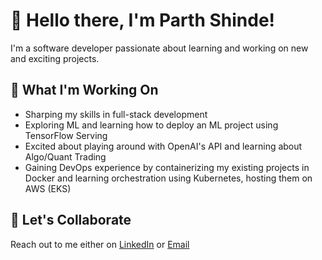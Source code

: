 # 👋 Hello there, I'm Parth Shinde!

I'm a software developer passionate about learning and working on new and exciting projects.

## 🔭 What I'm Working On

- Sharping my skills in full-stack development
- Exploring ML and learning how to deploy an ML project using TensorFlow Serving
- Excited about playing around with OpenAI's API and learning about Algo/Quant Trading
- Gaining DevOps experience by containerizing my existing projects in Docker and learning orchestration using Kubernetes, hosting them on AWS (EKS)

## 🤝 Let's Collaborate

Reach out to me either on [LinkedIn](https://www.linkedin.com/in/parth-shinde/) or [Email](mailto:parthanjali04@gmail.com)
